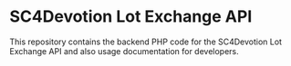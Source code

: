 SC4Devotion Lot Exchange API
===================

This repository contains the backend PHP code for the SC4Devotion Lot Exchange API and also usage documentation for developers.
